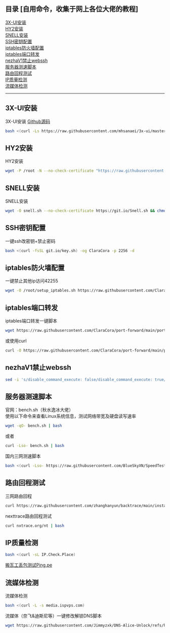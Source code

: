 ## 目录 [自用命令，收集于网上各位大佬的教程]

[3X-UI安装](#3X-UI安装)</br>
[HY2安装](#HY2安装)</br>
[SNELL安装](#SNELL安装)</br>
[SSH密钥配置](#SSH密钥配置)</br>
[iptables防火墙配置](#iptables防火墙配置)</br>
[iptables端口转发](#iptables端口转发)</br>
[nezhaV1禁止webssh](#nezhaV1禁止webssh)</br>
[服务器测速脚本](#服务器测速脚本)</br>
[路由回程测试](#路由回程测试)</br>
[IP质量检测](#IP质量检测)</br>
[流媒体检测](#流媒体检测)</br>

---

## 3X-UI安装<a name="3X-UI安装"></a>
3X-UI安装 <a href="https://github.com/MHSanaei/3x-ui">Github源码</a>
```bash
bash <(curl -Ls https://raw.githubusercontent.com/mhsanaei/3x-ui/master/install.sh)
```

## HY2安装<a name="HY2安装"></a>
HY2安装 
```bash
wget -P /root -N --no-check-certificate "https://raw.githubusercontent.com/mack-a/v2ray-agent/master/install.sh" && chmod 700 /root/install.sh && /root/install.sh
```

## SNELL安装<a name="SNELL安装"></a>
SNELL安装
```bash
wget -O snell.sh --no-check-certificate https://git.io/Snell.sh && chmod +x snell.sh && ./snell.sh
```

## SSH密钥配置<a name="SSH密钥配置"></a>
一键ssh改密钥+禁止密码
```bash
bash <(curl -fsSL git.io/key.sh) -og ClaraCora -p 2256 -d
```

## iptables防火墙配置<a name="iptables防火墙配置"></a>
一键禁止其他ip访问42255
```bash
wget -O /root/setup_iptables.sh https://raw.githubusercontent.com/ClaraCora/Backup/refs/heads/main/setup_iptables.sh && chmod +x /root/setup_iptables.sh && /root/setup_iptables.sh
```

## iptables端口转发<a name="iptables端口转发"></a>
iptables端口转发一键脚本
```bash
wget https://raw.githubusercontent.com/ClaraCora/port-forward/main/port-forward.sh && chmod +x port-forward.sh && sudo ./port-forward.sh
```
或使用curl
```bash
curl -O https://raw.githubusercontent.com/ClaraCora/port-forward/main/port-forward.sh && chmod +x port-forward.sh && sudo ./port-forward.sh
```

## nezhaV1禁止webssh<a name="nezhaV1禁止webssh"></a>
```bash
sed -i 's/disable_command_execute: false/disable_command_execute: true/' /opt/nezha/agent/config.yml && systemctl restart nezha-agent
```

## 服务器测速脚本<a name="服务器测速脚本"></a>
官网：bench.sh（秋水逸冰大佬）  
使用以下命令来查看Linux系统信息，测试网络带宽及硬盘读写速率
```bash
wget -qO- bench.sh | bash
```
或者
```bash
curl -Lso- bench.sh | bash
```

国内三网测速脚本
```bash
bash <(curl -Lso- https://raw.githubusercontent.com/BlueSkyXN/SpeedTestCN/main/superspeed.sh)
```

## 路由回程测试<a name="路由回程测试"></a>
三网路由回程
```bash
curl https://raw.githubusercontent.com/zhanghanyun/backtrace/main/install.sh -sSf | sh
```

nexttrace路由回程测试
```bash
curl nxtrace.org/nt | bash
```

## IP质量检测<a name="IP质量检测"></a>
```bash
bash <(curl -sL IP.Check.Place)
```

<a href="http://Ping.pe">搬瓦工丢包测试Ping.pe</a>

## 流媒体检测<a name="流媒体检测"></a>
流媒体检测
```bash
bash <(curl -L -s media.ispvps.com)
```

流媒体（奈飞&迪斯尼等）一键修改解锁DNS脚本
```bash
wget https://raw.githubusercontent.com/Jimmyzxk/DNS-Alice-Unlock/refs/heads/main/dns-unlock.sh && bash dns-unlock.sh
```

